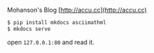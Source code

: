 Mohanson's Blog [http://accu.cc](http://accu.cc)

```sh
$ pip install mkdocs asciimathml
$ mkdocs serve
```

open `127.0.0.1:80` and read it.

